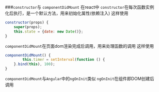 
###`constructor`与 `componentDidMount`
在react中
`constructor`在每次函数实例化后执行，是一个默认方法，用来初始化属性(依赖注入)
这样使用
```javascript
constructor(props) {
	super(props);
	this.state = {date: new Date()};
}
```
`componentDidMount`在页面dom渲染完成后调用，用来处理函数的调用
这样使用
```javascript
componentDidMount() {
		this.timer = setInterval(function () {
    }.bind(this), 100);
}
```
`componentDidMount`与`Angular`中的`ngOnInit`类似
`ngOnInit`在组件即DOM创建后调用
